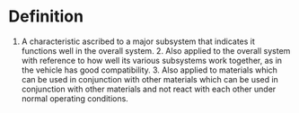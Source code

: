 # Definition

1.  A characteristic ascribed to a major subsystem that indicates it
    functions well in the overall system. 2. Also applied to the overall
    system with reference to how well its various subsystems work
    together, as in the vehicle has good compatibility. 3. Also applied
    to materials which can be used in conjunction with other materials
    which can be used in conjunction with other materials and not react
    with each other under normal operating conditions.
